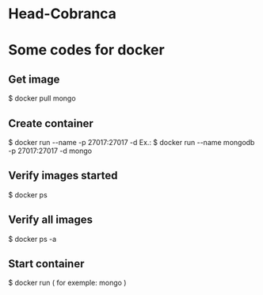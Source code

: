 # Head-Cobranca



# Some codes for docker

## Get image
$ docker pull mongo

## Create container
$ docker run --name <name-image> -p 27017:27017 -d <name-container>
Ex.: $ docker run --name mongodb -p 27017:27017 -d mongo

## Verify images started
$ docker ps

## Verify all images
$ docker ps -a

## Start container
$ docker run <name-container> ( for exemple: mongo )